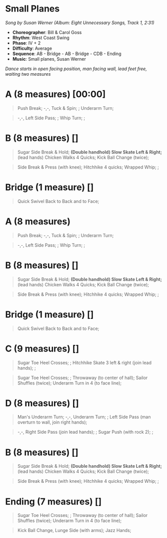 # Small Planes
*Song by Susan Werner (Album: Eight Unnecessary Songs, Track 1, 2:31)*
 
* **Choreographer**: Bill & Carol Goss
* **Rhythm**: West Coast Swing
* **Phase**: IV + 2
* **Difficulty**: Average
* **Sequence**: AB - Bridge - AB - Bridge - CDB - Ending
* **Music**: Small planes, Susan Werner
 
*Dance starts in open facing position, man facing wall, lead feet free, waiting two measures*
 
# A (8 measures) [00:00]

> Push Break; -,-, Tuck & Spin; ; Underarm Turn;

> -,-, Left Side Pass; ; Whip Turn; ;

# B (8 measures) []

> Sugar Side Break & Hold; **(Double handhold) Slow Skate Left & Right;**  (lead hands) Chicken Walks 4 Quicks; Kick Ball Change (twice);

> Side Break & Press (with knee); Hitchhike 4 quicks; Wrapped Whip; ;

# Bridge (1 measure) []

> Quick Swivel Back to Back and to Face;

# A (8 measures)

> Push Break; -,-, Tuck & Spin; ; Underarm Turn;

> -,-, Left Side Pass; ; Whip Turn; ;

# B (8 measures) []

> Sugar Side Break & Hold; **(Double handhold) Slow Skate Left & Right;**  (lead hands) Chicken Walks 4 Quicks; Kick Ball Change (twice);

> Side Break & Press (with knee); Hitchhike 4 quicks; Wrapped Whip; ;

# Bridge (1 measure) []

> Quick Swivel Back to Back and to Face;

# C (9 measures) []

> Sugar Toe Heel Crosses; ; Hitchhike Skate 3 left & right (join lead hands); ;

> Sugar Toe Heel Crosses; ; Throwaway (to center of hall); Sailor Shuffles (twice); Underarm Turn in 4 (to face line);

# D (8 measures) []

> Man's Underarm Turn; -,-, Underarm Turn; ; Left Side Pass (man overturn to wall, join right hands);

> -,-, Right Side Pass (join lead hands); ; Sugar Push (with rock 2); ;

# B (8 measures) []

> Sugar Side Break & Hold; **(Double handhold) Slow Skate Left & Right;**  (lead hands) Chicken Walks 4 Quicks; Kick Ball Change (twice);

> Side Break & Press (with knee); Hitchhike 4 quicks; Wrapped Whip; ;

# Ending (7 measures) []

> Sugar Toe Heel Crosses; ; Throwaway (to center of hall); Sailor Shuffles (twice); Underarm Turn in 4 (to face line);

> Kick Ball Change, Lunge Side (with arms); Jazz Hands;